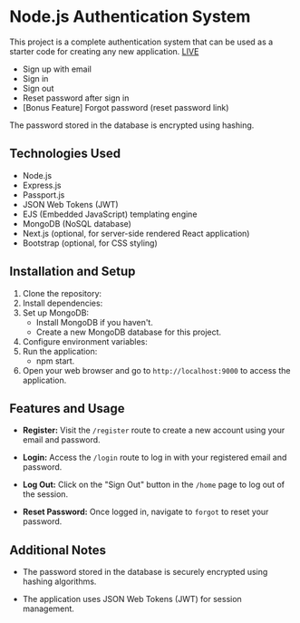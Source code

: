 # Node.js Authentication System

This project is a complete authentication system that can be used as a starter code for creating any new application. <a href="https://real-plum-moose-hose.cyclic.app/">LIVE</a>

- Sign up with email
- Sign in
- Sign out
- Reset password after sign in
- [Bonus Feature] Forgot password (reset password link)

The password stored in the database is encrypted using hashing.

## Technologies Used

- Node.js
- Express.js
- Passport.js
- JSON Web Tokens (JWT)
- EJS (Embedded JavaScript) templating engine
- MongoDB (NoSQL database)
- Next.js (optional, for server-side rendered React application)
- Bootstrap (optional, for CSS styling)


## Installation and Setup

1. Clone the repository:
2. Install dependencies:
3. Set up MongoDB:
   - Install MongoDB if you haven't.
   - Create a new MongoDB database for this project.
4. Configure environment variables: 
5. Run the application:
   - npm start.
6. Open your web browser and go to `http://localhost:9000` to access the application.

## Features and Usage

- **Register:** Visit the `/register` route to create a new account using your email and password.

- **Login:** Access the `/login` route to log in with your registered email and password.

- **Log Out:** Click on the "Sign Out" button in the `/home` page to log out of the session.

- **Reset Password:** Once logged in, navigate to `forgot` to reset your password.

## Additional Notes

- The password stored in the database is securely encrypted using hashing algorithms.

- The application uses JSON Web Tokens (JWT) for session management.





